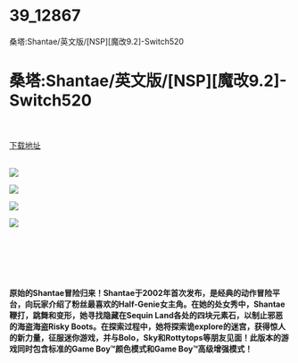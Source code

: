 # 39_12867
桑塔:Shantae/英文版/[NSP][魔改9.2]-Switch520
# 桑塔:Shantae/英文版/[NSP][魔改9.2]-Switch520
 <br/></br>
[下载地址](https://www.switch520.cc/article/12867 "下载地址")
<br/></br>

<p><strong><img src="https://www.switch520.cc/muke_img/upload_art_editor_20210424-1_049723031954a765f200d0bc500efa99.jpg"></strong></p>
<p><strong><img src="https://www.switch520.cc/muke_img/upload_art_editor_20210424-1_0ff0b65f0313aff2a38b76c908bd7ff7.jpg"></strong></p>
<p><strong><img src="https://www.switch520.cc/muke_img/upload_art_editor_20210424-1_b5589019e16b0679905aa2b19b15b706.jpg"></strong></p>
<p><strong><img src="https://www.switch520.cc/muke_img/upload_art_editor_20210424-1_2203dc7e07b5487cf04e4f97c2c3c743.jpg"></strong></p>
<p>&nbsp;</p>
<p><strong>&nbsp;</strong></p>
<p>&nbsp;</p>
<p><strong>原始的Shantae冒险归来！Shantae于2002年首次发布，是经典的动作冒险平台，向玩家介绍了粉丝最喜欢的Half-Genie女主角。在她的处女秀中，Shantae鞭打，跳舞和变形，她寻找隐藏在Sequin Land各处的四块元素石，以制止邪恶的海盗海盗Risky Boots。在探索过程中，她将探索诡explore的迷宫，获得惊人的新力量，征服迷你游戏，并与Bolo，Sky和Rottytops等朋友见面！此版本的游戏同时包含标准的Game Boy™颜色模式和Game Boy™高级增强模式！</strong></p>
<p><strong>&nbsp;</strong></p>
<p><strong>&nbsp;</strong></p>
